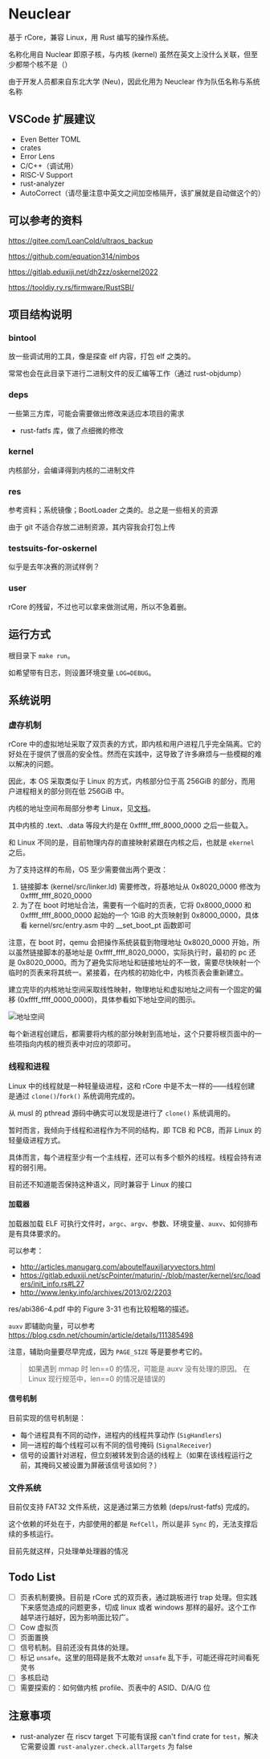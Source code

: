 # Neuclear

基于 rCore，兼容 Linux，用 Rust 编写的操作系统。

名称化用自 Nuclear 即原子核，与内核 (kernel) 虽然在英文上没什么关联，但至少都带个核不是（）

由于开发人员都来自东北大学 (Neu)，因此化用为 Neuclear 作为队伍名称与系统名称

## VSCode 扩展建议

- Even Better TOML
- crates
- Error Lens
- C/C++（调试用）
- RISC-V Support
- rust-analyzer
- AutoCorrect（请尽量注意中英文之间加空格隔开，该扩展就是自动做这个的）

## 可以参考的资料

<https://gitee.com/LoanCold/ultraos_backup>

<https://github.com/equation314/nimbos>

<https://gitlab.eduxiji.net/dh2zz/oskernel2022>

<https://tooldiy.ry.rs/firmware/RustSBI/>

## 项目结构说明

### bintool

放一些调试用的工具，像是探查 elf 内容，打包 elf 之类的。

常常也会在此目录下进行二进制文件的反汇编等工作（通过 rust-objdump）

### deps

一些第三方库，可能会需要做出修改来适应本项目的需求

- rust-fatfs 库，做了点细微的修改

### kernel

内核部分，会编译得到内核的二进制文件

### res

参考资料；系统镜像；BootLoader 之类的。总之是一些相关的资源

由于 git 不适合存放二进制资源，其内容我会打包上传

### testsuits-for-oskernel

似乎是去年决赛的测试样例？

### user

rCore 的残留，不过也可以拿来做测试用，所以不急着删。

## 运行方式

根目录下 `make run`。

如希望带有日志，则设置环境变量 `LOG=DEBUG`。

## 系统说明

### 虚存机制

rCore 中的虚拟地址采取了双页表的方式，即内核和用户进程几乎完全隔离。它的好处在于提供了很高的安全性。然而在实践中，这导致了许多麻烦与一些模糊的难以解决的问题。

因此，本 OS 采取类似于 Linux 的方式，内核部分位于高 256GiB 的部分，而用户进程相关的部分则在低 256GiB 中。

内核的地址空间布局部分参考 Linux，见[文档](https://www.kernel.org/doc/html/latest/riscv/vm-layout.html)。

其中内核的 .text、.data 等段大约是在 0xffff_ffff_8000_0000 之后一些载入。

和 Linux 不同的是，目前物理内存的直接映射紧跟在内核之后，也就是 `ekernel` 之后。

为了支持这样的布局，OS 至少需要做出两个更改：

1. 链接脚本 (kernel/src/linker.ld) 需要修改，将基地址从 0x8020_0000 修改为 0xffff_ffff_8020_0000
2. 为了在 boot 时地址合法，需要有一个临时的页表，它将 0x8000_0000 和 0xffff_ffff_8000_0000 起始的一个 1GiB 的大页映射到 0x8000_0000，具体看 kernel/src/entry.asm 中的 __set_boot_pt 函数即可

注意，在 boot 时，qemu 会把操作系统装载到物理地址 0x8020_0000 开始，所以虽然链接脚本的基地址是 0xffff_ffff_8020_0000，实际执行时，最初的 pc 还是 0x8020_0000。而为了避免实际地址和链接地址的不一致，需要尽快映射一个临时的页表来将其统一。紧接着，在内核的初始化中，内核页表会重新建立。

建立完毕的内核地址空间采取线性映射，物理地址和虚拟地址之间有一个固定的偏移 (0xffff_ffff_0000_0000)，具体参看如下地址空间的图示。

![地址空间](res/address_space.png)

每个新进程创建后，都需要将内核的部分映射到高地址，这个只要将根页面中的一些项指向内核的根页表中对应的项即可。

### 线程和进程

Linux 中的线程就是一种轻量级进程，这和 rCore 中是不太一样的——线程创建是通过 `clone()`/`fork()` 系统调用完成的。

从 musl 的 pthread 源码中确实可以发现是进行了 `clone()` 系统调用的。

暂时而言，我倾向于线程和进程作为不同的结构，即 TCB 和 PCB，而非 Linux 的轻量级进程方式。

具体而言，每个进程至少有一个主线程，还可以有多个额外的线程。线程会持有进程的弱引用。

目前还不知道能否保持这种语义，同时兼容于 Linux 的接口

#### 加载器

加载器加载 ELF 可执行文件时，`argc`、`argv`、参数、环境变量、`auxv`、如何排布是有具体要求的。

可以参考：

- <http://articles.manugarg.com/aboutelfauxiliaryvectors.html>
- <https://gitlab.eduxiji.net/scPointer/maturin/-/blob/master/kernel/src/loaders/init_info.rs#L27>
- <http://www.lenky.info/archives/2013/02/2203>

res/abi386-4.pdf 中的 Figure 3-31 也有比较粗略的描述。

`auxv` 即辅助向量，可以参考 <https://blog.csdn.net/choumin/article/details/111385498>

注意，辅助向量要尽早完成，因为 `PAGE_SIZE` 等是要参考它的。

> 如果遇到 mmap 时 len==0 的情况，可能是 auxv 没有处理的原因。
> 在 Linux 现行规范中，len==0 的情况是错误的

#### 信号机制

目前实现的信号机制是：

- 每个进程具有不同的动作，进程内的线程共享动作 (`SigHandlers`)
- 同一进程的每个线程可以有不同的信号掩码 (`SignalReceiver`)
- 信号的设置针对进程，但立刻被转发到合适的线程上（如果在该线程运行之前，其掩码又被设置为屏蔽该信号该如何？）

### 文件系统

目前仅支持 FAT32 文件系统，这是通过第三方依赖 (deps/rust-fatfs) 完成的。

这个依赖的坏处在于，内部使用的都是 `RefCell`，所以是非 `Sync` 的，无法支撑后续的多核运行。

目前先就这样，只处理单处理器的情况

## Todo List

- [ ] 页表机制要换。目前是 rCore 式的双页表，通过跳板进行 trap 处理。但实践下来感觉造成的问题更多，切成 linux 或者 windows 那样的最好。这个工作越早进行越好，因为影响面比较广。
- [ ] Cow 虚拟页
- [ ] 页面置换
- [ ] 信号机制。目前还没有具体的处理。
- [ ] 标记 `unsafe`。这里的阻碍是我不太敢对 `unsafe` 乱下手，可能还得花时间看死灵书
- [ ] 多核启动
- [ ] 需要探索的：如何做内核 profile、页表中的 ASID、D/A/G 位

## 注意事项

- rust-analyzer 在 riscv target 下可能有误报 can't find crate for `test`，解决它需要设置 `rust-analyzer.check.allTargets` 为 false
